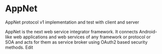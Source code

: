 # AppNet
AppNet protocol v1 implementation and test with client and server

AppNet is the next web service integrator framework. It connects Android-like web applications and web services of any framework or protocol or SOA and acts for them as service broker using OAuth2 based security methods. Edit
